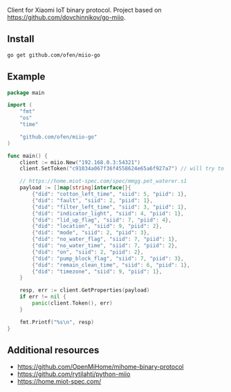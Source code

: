 Client for Xiaomi IoT binary protocol. Project based on https://github.com/dovchinnikov/go-miio.

## Install
```sh
go get github.com/ofen/miio-go
```

## Example

```go
package main

import (
    "fmt"
    "os"
    "time"

    "github.com/ofen/miio-go"
)

func main() {
    client := miio.New("192.168.0.3:54321")
    client.SetToken("c91034a067f36f4558624e65a6f927a7") // will try to use token from handshake if not set

    // https://home.miot-spec.com/spec/mmgg.pet_waterer.s1
    payload := []map[string]interface{}{
        {"did": "cotton_left_time", "siid": 5, "piid": 1},
        {"did": "fault", "siid": 2, "piid": 1},
        {"did": "filter_left_time", "siid": 3, "piid": 1},
        {"did": "indicator_light", "siid": 4, "piid": 1},
        {"did": "lid_up_flag", "siid": 7, "piid": 4},
        {"did": "location", "siid": 9, "piid": 2},
        {"did": "mode", "siid": 2, "piid": 3},
        {"did": "no_water_flag", "siid": 7, "piid": 1},
        {"did": "no_water_time", "siid": 7, "piid": 2},
        {"did": "on", "siid": 2, "piid": 2},
        {"did": "pump_block_flag", "siid": 7, "piid": 3},
        {"did": "remain_clean_time", "siid": 6, "piid": 1},
        {"did": "timezone", "siid": 9, "piid": 1},
    }

    resp, err := client.GetProperties(payload)
    if err != nil {
        panic(client.Token(), err)
    }

    fmt.Printf("%s\n", resp)
}

```
## Additional resources
* https://github.com/OpenMiHome/mihome-binary-protocol
* https://github.com/rytilahti/python-miio
* https://home.miot-spec.com/
